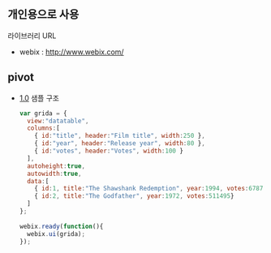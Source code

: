 ## 개인용으로 사용

라이브러리 URL
* webix : http://www.webix.com/

## pivot

- [1.0](#1.0) <a name='1.0'></a> 샘플 구조

  ```js
  var grida = { 
    view:"datatable",
    columns:[
      { id:"title", header:"Film title", width:250 },
      { id:"year", header:"Release year", width:80 },
      { id:"votes", header:"Votes", width:100 }
    ],
    autoheight:true,
    autowidth:true,
    data:[
      { id:1, title:"The Shawshank Redemption", year:1994, votes:678790},
      { id:2, title:"The Godfather", year:1972, votes:511495} 
    ]
  };
    
  webix.ready(function(){  
    webix.ui(grida);
  });
  ```